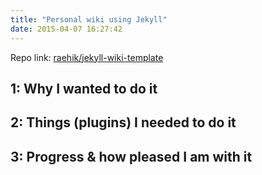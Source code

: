 ```yaml
---
title: "Personal wiki using Jekyll"
date: 2015-04-07 16:27:42
---
```


Repo link: [raehik/jekyll-wiki-template](!GitHub)


1: Why I wanted to do it
------------------------


2: Things (plugins) I needed to do it 
--------------------------------------


3: Progress & how pleased I am with it
--------------------------------------
